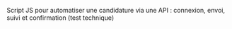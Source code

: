 Script JS pour automatiser une candidature via une API : connexion, envoi, suivi et confirmation (test technique)
